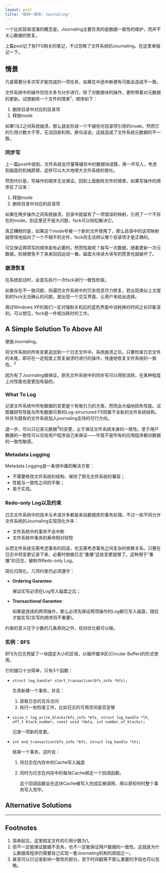 ```yaml
---
layout: post
title: "保持一致性: Journaling"
---
```


一个比较容易混淆的概念是，Journaling主要负责的是数据一致性的维护，而并不关心数据的恢复。

上篇post记了些FFS相关的笔记，不过忽略了文件系统的Journaling，在这里单独记一下。

## 情景

凡是需要分多次写才能完成的一项任务，如果在中途中断便有可能会造成不一致。

文件系统中的操作恰恰大多为分步进行，除了对数据块的操作，更附带着对元数据的更新。试想删除一个文件的情景<sup>1</sup>，顺序如下：

1. 删除目录中对应的目录项
2. 释放inode

如果1与2之间系统崩溃，那么就会形成一个不被任何目录项引用的inode，然而它的引用计数大于零，无法回收利用。换句话说，这就造成了文件系统元数据的不一致。

### 同步写

上一篇post中提到，文件系统会尽量等缓存中的数据块成簇，再一齐写入，考虑到磁盘的机械原理，这样可以大大地增大文件系统的吞吐。

然而代价是，写操作的顺序无法保证。回到上面删除文件的情景，如果写操作的顺序反了过来：

1. 释放inode
2. 删除目录中对应的目录项

如果在两步操作之间系统崩溃，目录中就留有了一项错误的映射，引用了一个不存在的inode。到这里还不是大问题，fsck可以轻松解决它。

真正糟糕的是，如果这个inode号被一个新的文件使用了，那么目录中的这项映射就奇怪地指向了一个不相干的文件，fsck将无法辨认哪个目录项才是正确的。

可见保证两项写的顺序是有必要的。然而性能呢？每写一次数据，随着更新一次元数据，机械臂免不了来来回回运动一番。磁盘大块读大块写的愿景也就破坏了。

### 崩溃恢复

在系统启动时，会首先执行一次fsck进行一致性检查。

如果存在不一致问题，则遍历文件系统中的冗余信息尽力修复。若出现类似上文提到的fsck无法确认的问题，就出现一个交互界面，让用户来给出选择。

用过Windows XP的我们一定对强制关机后的蓝色界面中消耗掉的时间之长印象深刻。可以想见，fsck是一件相当耗时的工作。

## A Simple Solution To Above All

便是Journaling。

将文件系统的所有变更追加到一个日志文件中。系统崩溃之后，只要检查日志文件的末尾，即可在一定程度上恢复崩溃时进行的操作，快速地恢复文件系统的一致性。<sup>2</sup>

因为有了Journaling做保证，原先文件系统中的同步写可以得到消除，在某种程度上对性能也是更加有益的。

### What To Log

记录文件系统中所有数据的变更是个有吸引力的方案，然而会大幅地损失性能。试图兼顾写性能与所有数据可靠的Log-structured FS则属于全新的文件系统结构，并非为既有的文件系统加入journaling支持的可行方向。

退一步，可以只记录元数据<sup>3</sup>的变更，止于保证文件系统本身的一致性。至于用户数据的一致性可以交给用户程序自己来保证——毕竟不是所有的应用程序都对数据的一致性敏感。

### Metadata Logging

Metadata Logging是一条很中庸的解决方案：

+ 不需要修改文件系统的结构，保持了原先文件系统的兼容；
+ 性能与一致性之间的平衡；
+ 易于实现。

### Redo-only Log以及约束

日志文件系统中的技术与术语许多都是来自数据库的事务处理。不过一些不同允许文件系统的Journaling实现简化许多：

+ 文件系统中的事务不会中断
+ 文件系统中事务的寿命相对较短

从而文件系统无需考虑事务的回滚，也无需考虑事务之间复杂的依赖关系。只要在日志中将变更记录下来，必要时根据日志“重播”这些变更就够了。这种用于“重播”的日志，被称作Redo-only Log。

简化归简化，几项约束仍必须遵守：

+ **Ordering Garantee**: 

  保证实写必须在Log写入磁盘之后；

+ **Transactional Garantee**: 

  如果是连续的两项操作，那么必须先保证两项操作的Log都已写入磁盘，随后才能实写(实写的顺序则不重要)。

约束的意义在于少数的几条原则之外，任何优化都可以做。

### 实例：BFS

BFS为日志预留了一块固定大小的区域，以循环缓冲区(Circular Buffer)的形式使用。

它的接口十分简单，只有3个函数：

+ `struct log_handle* start_transaction(bfs_info *bfs);`

  负责新建一个事务，并且：

  1. 获取日志的互斥访问
  2. 执行一些检查工作，比如日志的可用空间是否足够

+ `ssize_t log_write_blocks(bfs_info *bfs, struct log_handle *lh, off_t block_number, const void *data, int number_of_blocks);`

  记录一项新的变更。 

+ `int end_transaction(bfs_info *bfs, struct log_handle *lh);`

  结束一个事务，这时会：

  1. 将日志在内存中的Cache写入磁盘
  2. 同时为日志在内存中的每块Cache绑定一个回调函数。

     这个回调函数会在这块Cache被写入完成后被调用，用以获知何时整个事务写入完毕。

## Alternative Solutions


-------------

## Footnotes

1. 简单起见，这里假定文件的引用计数为1。
2. 但不一定能保证数据不丢失，也不一定能保证用户数据的一致性。这就是为什么数据库程序仍需要自己实现一套Journaling机制的原因之一。
3. 甚至可以只记录影响一致性的部分，至于时间戳等不那么重要的字段也可以忽略。
